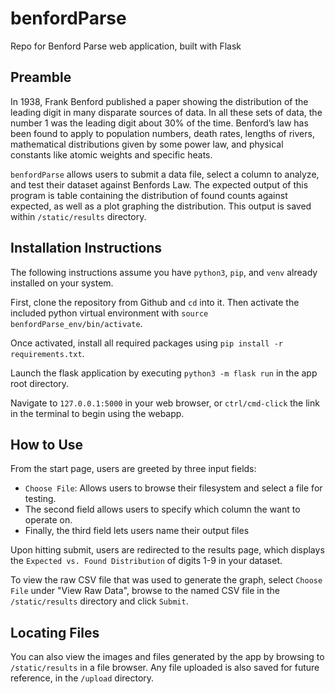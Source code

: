 # benfordParse
Repo for Benford Parse web application, built with Flask

## Preamble

In 1938, Frank Benford published a paper showing the distribution of the leading digit in many disparate sources of data. In all these sets of data, the number 1 was the leading digit about 30% of the time. Benford’s law has been found to apply to population numbers, death rates, lengths of rivers, mathematical distributions given by some power law, and physical constants like atomic weights and specific heats.

`benfordParse` allows users to submit a data file, select a column to analyze, and test their dataset against Benfords Law. The expected output of this program is table containing the distribution of found counts against expected, as well as a plot graphing the distribution. This output is saved within `/static/results` directory.

## Installation Instructions
The following instructions assume you have `python3`, `pip`, and `venv` already installed on your system.

First, clone the repository from Github and `cd` into it. Then activate the included python virtual environment with `source benfordParse_env/bin/activate`.

Once activated, install all required packages using `pip install -r requirements.txt`.

Launch the flask application by executing `python3 -m flask run` in the app root directory.

Navigate to `127.0.0.1:5000` in your web browser, or `ctrl/cmd-click` the link in the terminal to begin using the webapp.

## How to Use

From the start page, users are greeted by three input fields:
* `Choose File`: Allows users to browse their filesystem and select a file for testing.
* The second field allows users to specify which column the want to operate on.
* Finally, the third field lets users name their output files

Upon hitting submit, users are redirected to the results page, which displays the `Expected vs. Found Distribution` of digits 1-9 in your dataset.

To view the raw CSV file that was used to generate the graph, select `Choose File` under "View Raw Data", browse to the named CSV file in the `/static/results` directory and click `Submit`.

## Locating Files

You can also view the images and files generated by the app by browsing to `/static/results` in a file browser. Any file uploaded is also saved for future reference, in the `/upload` directory.